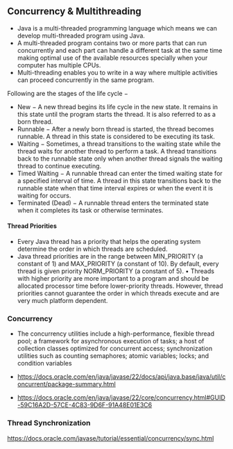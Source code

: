 ## Concurrency & Multithreading

- Java is a multi-threaded programming language which means we can develop multi-threaded program  using Java.
- A multi-threaded program contains two or more parts that can run concurrently and each part can handle a  different task at the same time making optimal use of the available resources specially when your computer  has multiple CPUs.
- Multi-threading enables you to write in a way where multiple activities can proceed concurrently in the  same program.


Following are the stages of the life cycle −
- New − A new thread begins its life cycle in the new state. It remains in this state until the program  starts the thread. It is also referred to as a born thread.
- Runnable − After a newly born thread is started, the thread becomes runnable. A thread in this state  is considered to be executing its task.
- Waiting − Sometimes, a thread transitions to the waiting state while the thread waits for another  thread to perform a task. A thread transitions back to the runnable state only when another thread  signals the waiting thread to continue executing.
- Timed Waiting − A runnable thread can enter the timed waiting state for a specified interval of  time. A thread in this state transitions back to the runnable state when that time interval expires or  when the event it is waiting for occurs.
- Terminated (Dead) − A runnable thread enters the terminated state when it completes its task or  otherwise terminates.

#### Thread Priorities
- Every Java thread has a priority that helps the operating system determine the order in which threads are  scheduled.
- Java thread priorities are in the range between MIN_PRIORITY (a constant of 1) and MAX_PRIORITY (a  constant of 10). By default, every thread is given priority NORM_PRIORITY (a constant of 5). • Threads with higher priority are more important to a program and should be allocated processor time  before lower-priority threads. However, thread priorities cannot guarantee the order in which threads  execute and are very much platform dependent.



### Concurrency
- The concurrency utilities include a high-performance, flexible thread pool; a framework for asynchronous execution of tasks; a host of collection classes optimized for concurrent access; synchronization utilities such as counting semaphores; atomic variables; locks; and condition variables

- https://docs.oracle.com/en/java/javase/22/docs/api/java.base/java/util/concurrent/package-summary.html

- https://docs.oracle.com/en/java/javase/22/core/concurrency.html#GUID-59C16A2D-57CE-4C83-9D6F-91A48E01E3C6



### Thread Synchronization
https://docs.oracle.com/javase/tutorial/essential/concurrency/sync.html

